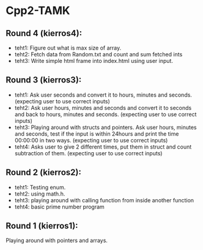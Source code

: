 # Cpp2-TAMK

Round 4 (kierros4):
-------------------
- teht1: Figure out what is max size of array.
- teht2: Fetch data from Random.txt and count and sum fetched ints
- teht3: Write simple html frame into index.html using user input.


Round 3 (kierros3):
-------------------
- teht1: Ask user seconds and convert it to hours, minutes and seconds. (expecting user to use correct inputs)
- teht2: Ask user hours, minutes and seconds and convert it to seconds and back to hours, minutes and seconds. (expecting user to use correct inputs)
- teht3: Playing around with structs and pointers. Ask user hours, minutes and seconds, test if the input is within 24hours and print the time 00:00:00 in two ways. (expecting user to use correct inputs)
- teht4: Asks user to give 2 different times, put them in struct and count subtraction of them. (expecting user to use correct inputs)


Round 2 (kierros2):
------------------
- teht1: Testing enum.
- teht2: using math.h.
- teht3: playing around with calling function from inside another function
- teht4: basic prime number program


Round 1 (kierros1):
------------------
Playing around with pointers and arrays.
